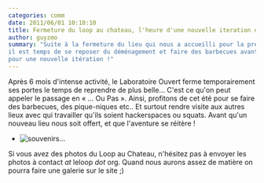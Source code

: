 ```yaml
---
categories: comm
date: 2011/06/01 10:10:10
title: Fermeture du loop au chateau, l'heure d'une nouvelle iteration du loop
author: guyzmo
summary: "Suite à la fermeture du lieu qui nous a accueilli pour la première itération du loop, 
il est temps de se reposer du déménagement et faire des barbecues avant de repartir de plus belle
pour une nouvelle itération !"
---
```


Après 6 mois d'intense activité, le Laboratoire Ouvert ferme temporairement ses portes le temps
de reprendre de plus belle... C'est ce qu'on peut appeler le passage en « ... Ou Pas ». Ainsi,
profitons de cet été pour se faire des barbecues, des pique-niques etc.. Et surtout rendre visite
aux autres lieux avec qui travailler qu'ils soient hackerspaces ou squats. Avant qu'un nouveau 
lieu nous soit offert, et que l'aventure se réitère !

* ![souvenirs...](http://m0g.net/~guyzmo/chateau1.jpeg "Château Albatart")

Si vous avez des photos du Loop au Chateau, n'hésitez pas à envoyer les photos à contact _at_ leloop _dot_ org.
Quand nous aurons assez de matière on pourra faire une galerie sur le site ;)

